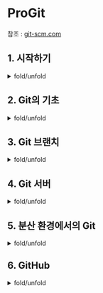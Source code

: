# ProGit

참조 : [git-scm.com](https://git-scm.com/book/ko/v2)

## 1. 시작하기

<details>
<summary>fold/unfold</summary>

### Git 기초

#### 차이가 아니라 스냅샷

- Subversion과 Subversion 비슷한 놈들과 Git의 가장 큰 차이점은 데이터를 다루는 방법에 있다.

<img src="https://github.com/wlsvy/TIL/blob/master/Document/Git/ProGit_Image/1-4.png" width="40%" height="40%">

- Git은 이런 식으로 데이터를 저장하지도 취급하지도 않는다. 대신 Git은 데이터를 파일 시스템 스냅샷의 연속으로 취급하고 크기가 아주 작다. Git은 커밋하거나 프로젝트의 상태를 저장할 때마다 파일이 존재하는 그 순간을 중요하게 여긴다. 파일이 달라지지 않았으면 Git은 성능을 위해서 파일을 새로 저장하지 않는다. 단지 이전 상태의 파일에 대한 링크만 저장한다. Git은 데이터를 스냅샷의 스트림처럼 취급한다.

<img src="https://github.com/wlsvy/TIL/blob/master/Document/Git/ProGit_Image/1-5.png" width="40%" height="40%">

#### Git의 무결성
- Git은 데이터를 저장하기 전에 항상 체크섬을 구하고 그 체크섬으로 데이터를 관리한다. 그래서 체크섬을 이해하는 Git 없이는 어떠한 파일이나 디렉토리도 변경할 수 없다.
- Git은 SHA-1 해시를 사용하여 체크섬을 만든다. 만든 체크섬은 40자 길이의 16진수 문자열이다. 파일의 내용이나 디렉토리 구조를 이용하여 체크섬을 구한다.

#### 세 가지 상태
- Git 은 파일을 Committed, Modified, Staged 세 가지 상태로 관리한다.
  - Committed란 데이터가 로컬 데이터베이스에 안전하게 저장됐다는 것을 의미한다.
  - Modified는 수정한 파일을 아직 로컬 데이터베이스에 커밋하지 않은 것을 말한다.
  - Staged란 현재 수정한 파일을 곧 커밋할 것이라고 표시한 상태를 의미한다.

<img src="https://github.com/wlsvy/TIL/blob/master/Document/Git/ProGit_Image/1-6.png" width="40%" height="40%">

- Git 디렉토리는 Git이 프로젝트의 메타데이터와 객체 데이터베이스를 저장하는 곳을 말한다.
- 워킹 트리는 프로젝트의 특정 버전을 Checkout 한 것이다. Git 디렉토리는 지금 작업하는 디스크에 있고 그 디렉토리 안에 압축된 데이터베이스에서 파일을 가져와서 워킹 트리를 만든다.
- Staging Area는 Git 디렉토리에 있다. 단순한 파일이고 곧 커밋할 파일에 대한 정보를 저장한다. Git에서는 기술용어로는 “Index” 라고 하지만, “Staging Area” 라는 용어를 써도 상관 없다.

<br>

Git으로 하는 일은 기본적으로 아래와 같다.
1. 워킹 트리에서 파일을 수정한다.
2. Staging Area에 파일을 Stage 해서 커밋할 스냅샷을 만든다. 모든 파일을 추가할 수도 있고 선택하여 추가할 수도 있다.
3. Staging Area에 있는 파일들을 커밋해서 Git 디렉토리에 영구적인 스냅샷으로 저장한다.

- Git 디렉토리에 있는 파일들은 Committed 상태이다. 파일을 수정하고 Staging Area에 추가했다면 Staged이다. 그리고 Checkout 하고 나서 수정했지만, 아직 Staging Area에 추가하지 않았으면 Modified이다.

<br>

- [Git 최초 설정](https://git-scm.com/book/ko/v2/%EC%8B%9C%EC%9E%91%ED%95%98%EA%B8%B0-Git-%EC%B5%9C%EC%B4%88-%EC%84%A4%EC%A0%95)
  - git config

</details>


## 2. Git의 기초

<details>
<summary>fold/unfold</summary>

- [Git 저장소 만들기](https://git-scm.com/book/ko/v2/Git%EC%9D%98-%EA%B8%B0%EC%B4%88-Git-%EC%A0%80%EC%9E%A5%EC%86%8C-%EB%A7%8C%EB%93%A4%EA%B8%B0)
- [수정하고 저장소에 저장하기](https://git-scm.com/book/ko/v2/Git%EC%9D%98-%EA%B8%B0%EC%B4%88-%EC%88%98%EC%A0%95%ED%95%98%EA%B3%A0-%EC%A0%80%EC%9E%A5%EC%86%8C%EC%97%90-%EC%A0%80%EC%9E%A5%ED%95%98%EA%B8%B0)
  - 워킹 디렉토리의 모든 파일은 크게 Tracked(관리대상임)와 Untracked(관리대상이 아님)로 나눈다. 
  - Tracked 파일은 이미 스냅샷에 포함돼 있던 파일이다. Tracked 파일은 또 Unmodified(수정하지 않음)와 Modified(수정함) 그리고 Staged(커밋으로 저장소에 기록할) 상태 중 하나이다. 간단히 말하자면 Git이 알고 있는 파일이라는 것이다.
  - 그리고 나머지 파일은 모두 Untracked 파일이다. Untracked 파일은 워킹 디렉토리에 있는 파일 중 스냅샷에도 Staging Area에도 포함되지 않은 파일이다.
  - 처음 저장소를 Clone 하면 모든 파일은 Tracked이면서 Unmodified 상태이다. 파일을 Checkout 하고 나서 아무것도 수정하지 않았기 때문에 그렇다.
  - 마지막 커밋 이후 아직 아무것도 수정하지 않은 상태에서 어떤 파일을 수정하면 Git은 그 파일을 Modified 상태로 인식한다. 실제로 커밋을 하기 위해서는 이 수정한 파일을 Staged 상태로 만들고, Staged 상태의 파일을 커밋한다. 이런 라이프사이클을 계속 반복한다.
  - add, status, .gitignore, diff, commit, rm, mv

<img src="https://git-scm.com/book/en/v2/images/lifecycle.png" width="60%" height="60%">

- [커밋 히스토리 조회하기](https://git-scm.com/book/ko/v2/Git%EC%9D%98-%EA%B8%B0%EC%B4%88-%EC%BB%A4%EB%B0%8B-%ED%9E%88%EC%8A%A4%ED%86%A0%EB%A6%AC-%EC%A1%B0%ED%9A%8C%ED%95%98%EA%B8%B0)
  - git log
  - 저자(Author) 와 커미터(Committer) 를 구분하는 것이 조금 이상해 보일 수 있다. 저자는 원래 작업을 수행한 원작자이고 커밋터는 마지막으로 이 작업을 적용한(저장소에 포함시킨) 사람이다. 만약 당신이 어떤 프로젝트에 패치를 보냈고 그 프로젝트의 담당자가 패치를 적용했다면 두 명의 정보를 모두 알 필요가 있다.

- [되돌리기](https://git-scm.com/book/ko/v2/Git%EC%9D%98-%EA%B8%B0%EC%B4%88-%EB%90%98%EB%8F%8C%EB%A6%AC%EA%B8%B0)
  - amend : 커밋 수정, reset : 파일 상태를 Unstage로 변경, checkout 을 통해 Modified 파일 되돌리기

- [리모트 저장소](https://git-scm.com/book/ko/v2/Git%EC%9D%98-%EA%B8%B0%EC%B4%88-%EB%A6%AC%EB%AA%A8%ED%8A%B8-%EC%A0%80%EC%9E%A5%EC%86%8C)
  - 리모트 저장소는 인터넷이나 네트워크 어딘가에 있는 저장소를 말한다. 저장소는 여러 개가 있을 수 있는데 어떤 저장소는 읽고 쓰기 모두 할 수 있고 어떤 저장소는 읽기만 가능할 수 있다. 간단히 말해서 다른 사람들과 함께 일한다는 것은 리모트 저장소를 관리하면서 데이터를 거기에 Push 하고 Pull 하는 것이다.
  - remote : 현재 프로젝트에 등록된 리모트 저장소 확인, Clone/remote add : 리모트 저장소 추가
    - 저장소를 Clone 하면 'origin'이라는 리모트 저장소가 자동으로 등록
  - fetch : 리모트 저장소에는 있는 데이터를 모두 가져온다. 그러면 리모트 저장소의 모든 브랜치를 로컬에서 접근할 수 있어서 언제든지 Merge를 하거나 내용을 살펴볼 수 있다.
  - pull : 리모트 저장소 브랜치에서 데이터를 가져올 뿐만 아니라 자동으로 로컬 브랜치와 Merge 시킬 수 있다

- [태그](https://git-scm.com/book/ko/v2/Git%EC%9D%98-%EA%B8%B0%EC%B4%88-%ED%83%9C%EA%B7%B8)
- [Git Alias](https://git-scm.com/book/ko/v2/Git%EC%9D%98-%EA%B8%B0%EC%B4%88-Git-Alias)

</details>

## 3. Git 브랜치

<details>
<summary>fold/unfold</summary>

- 커밋하면 Git은 현 Staging Area에 있는 데이터의 스냅샷에 대한 포인터, 저자나 커밋 메시지 같은 메타데이터, 이전 커밋에 대한 포인터 등을 포함하는 커밋 개체(커밋 Object)를 저장한다. 이전 커밋 포인터가 있어서 현재 커밋이 무엇을 기준으로 바뀌었는지를 알 수 있다. 최초 커밋을 제외한 나머지 커밋은 이전 커밋 포인터가 적어도 하나씩 있고 브랜치를 합친 Merge 커밋 같은 경우에는 이전 커밋 포인터가 여러 개 있다.
- Git이 아닌 다른 버전 관리 도구에서는 브랜치를 하나 만드는 데 큰 비용이 든다. Git에서는 매우 일상적으로 브랜치를 만들고 Merge 하고 삭제한다. 다른 버전관리 도구에서는 브랜치를 하나 만드는 데 큰 비용이 든다.

<br>

[브랜치란 무엇인가](https://git-scm.com/book/ko/v2/Git-%EB%B8%8C%EB%9E%9C%EC%B9%98-%EB%B8%8C%EB%9E%9C%EC%B9%98%EB%9E%80-%EB%AC%B4%EC%97%87%EC%9D%B8%EA%B0%80)

- 파일이 3개 있는 디렉토리가 하나 있고 이 파일을 Staging Area에 저장하고 커밋하는 예제를 살펴 보자. 파일을 Stage 하면 Git 저장소에 파일을 저장하고(Git은 이것을 Blob이라고 부른다) Staging Area에 해당 파일의 체크섬을 저장한다
- git commit 으로 커밋하면 먼저 루트 디렉토리와 각 하위 디렉토리의 트리 개체를 체크섬과 함께 저장소에 저장한다. 그다음에 커밋 개체를 만들고 메타데이터와 루트 디렉토리 트리 개체를 가리키는 포인터 정보를 커밋 개체에 넣어 저장한다. 그래서 필요하면 언제든지 스냅샷을 다시 만들 수 있다.
- 이 작업을 마치고 나면 Git 저장소에는 다섯 개의 데이터 개체가 생긴다. 각 파일에 대한 Blob 세 개, 파일과 디렉토리 구조가 들어 있는 트리 개체 하나, 메타데이터와 루트 트리를 가리키는 포인터가 담긴 커밋 개체 하나이다.

<img src="https://git-scm.com/book/en/v2/images/commit-and-tree.png" width="60%" height="60%">

다시 파일을 수정하고 커밋하면 이전 커밋이 무엇인지도 저장한다.

<img src="https://git-scm.com/book/en/v2/images/commits-and-parents.png" width="60%" height="60%">

- Git의 브랜치는 커밋 사이를 가볍게 이동할 수 있는 어떤 포인터 같은 것이다. 기본적으로 Git은 master 브랜치를 만든다. 처음 커밋하면 이 master 브랜치가 생성된 커밋을 가리킨다.

<img src="https://git-scm.com/book/en/v2/images/branch-and-history.png" width="60%" height="60%">

- 만약 위의 과정에서 새로 testing 브랜치를 생성한다고 가정하자.
  - 새로 만든 브랜치도 지금 작업하고 있던 마지막 커밋을 가리킨다.

<img src="https://git-scm.com/book/en/v2/images/two-branches.png" width="60%" height="60%">

- 지금 작업 중인 브랜치가 무엇인지 Git은 어떻게 파악할까. 다른 버전 관리 시스템과는 달리 Git은 'HEAD’라는 특수한 포인터가 있다. 이 포인터는 지금 작업하는 로컬 브랜치를 가리킨다. 브랜치를 새로 만들었지만, Git은 아직 master 브랜치를 가리키고 있다. git branch 명령은 브랜치를 만들기만 하고 브랜치를 옮기지 않는다.

<img src="https://git-scm.com/book/en/v2/images/head-to-master.png" width="60%" height="60%">

- git log 명령에 --decorate 옵션을 사용하면 브랜치가 어떤 커밋을 가리키고 있는지 확인가능
- git checkout 명령으로 다른 브랜치로 이동할 수 있다.

<br>

[브랜치와 Merge의 기초](https://git-scm.com/book/ko/v2/Git-%EB%B8%8C%EB%9E%9C%EC%B9%98-%EB%B8%8C%EB%9E%9C%EC%B9%98%EC%99%80-Merge-%EC%9D%98-%EA%B8%B0%EC%B4%88)
- Fast-Forward Merge : A 브랜치에서 다른 B 브랜치를 Merge 할 때 B 브랜치가 A 브랜치 이후의 커밋을 가리키고 있으면 그저 A 브랜치가 B 브랜치와 동일한 커밋을 가리키도록 이동시키는 방식
- 3-way Merge : 현재 브랜치가 가리키는 커밋이 Merge 할 브랜치의 조상이 아닌 경우, Git은 'Fast-forward’로 Merge 하지 않는다. 이 경우에는 Git은 각 브랜치가 가리키는 커밋 두 개와 공통 조상 하나를 사용하여 3-way Merge를 한다.
  - 단순히 브랜치 포인터를 최신 커밋으로 옮기는 게 아니라 3-way Merge 의 결과를 별도의 커밋으로 만들고 나서 해당 브랜치가 그 커밋을 가리키도록 이동시킨다. 그래서 이런 커밋은 부모가 여러 개고 Merge 커밋이라고 부른다.
<img src="https://git-scm.com/book/en/v2/images/basic-merging-1.png" width="60%" height="60%">
<img src="https://git-scm.com/book/en/v2/images/basic-merging-2.png" width="60%" height="60%">

<br>

[브랜치 관리](https://git-scm.com/book/ko/v2/Git-%EB%B8%8C%EB%9E%9C%EC%B9%98-%EB%B8%8C%EB%9E%9C%EC%B9%98-%EA%B4%80%EB%A6%AC)

<br>

[브랜치 워크플로](https://git-scm.com/book/ko/v2/Git-%EB%B8%8C%EB%9E%9C%EC%B9%98-%EB%B8%8C%EB%9E%9C%EC%B9%98-%EC%9B%8C%ED%81%AC%ED%94%8C%EB%A1%9C)

<br>

[리모트 브랜치](https://git-scm.com/book/ko/v2/Git-%EB%B8%8C%EB%9E%9C%EC%B9%98-%EB%A6%AC%EB%AA%A8%ED%8A%B8-%EB%B8%8C%EB%9E%9C%EC%B9%98)
- 리모트 Refs는 리모트 저장소에 있는 포인터인 레퍼런스다. 리모트 저장소에 있는 브랜치, 태그, 등등을 의미한다. git ls-remote [remote] 명령으로 모든 리모트 Refs를 조회할 수 있다. git remote show [remote] 명령은 모든 리모트 브랜치와 그 정보를 보여준다. 리모트 Refs가 있지만 보통은 리모트 트래킹 브랜치를 사용한다.
- 리모트 트래킹 브랜치는 리모트 브랜치를 추적하는 레퍼런스이며 브랜치다. 리모트 트래킹 브랜치는 로컬에 있지만 임의로 움직일 수 없다. 리모트 서버에 연결할 때마다 리모트의 브랜치 업데이트 내용에 따라서 자동으로 갱신될 뿐이다. 리모트 트래킹 브랜치는 일종의 북마크라고 할 수 있다. 리모트 저장소에 마지막으로 연결했던 순간에 브랜치가 무슨 커밋을 가리키고 있었는지를 나타낸다.
- 리모트 트래킹 브랜치를 로컬 브랜치로 Checkout 하면 자동으로 “트래킹(Tracking) 브랜치” 가 만들어진다 (트래킹 하는 대상 브랜치를 “Upstream 브랜치” 라고 부른다). 트래킹 브랜치는 리모트 브랜치와 직접적인 연결고리가 있는 로컬 브랜치이다. 트래킹 브랜치에서 git pull 명령을 내리면 리모트 저장소로부터 데이터를 내려받아 연결된 리모트 브랜치와 자동으로 Merge 한다.

<br>

[Rebase 하기](https://git-scm.com/book/ko/v2/Git-%EB%B8%8C%EB%9E%9C%EC%B9%98-Rebase-%ED%95%98%EA%B8%B0)

</details>

## 4. Git 서버

<details>
<summary>fold/unfold</summary>
  
- [프로토콜](https://git-scm.com/book/ko/v2/Git-%EC%84%9C%EB%B2%84-%ED%94%84%EB%A1%9C%ED%86%A0%EC%BD%9C)
  - Git은 Local, HTTP, SSH, Git 이렇게 네 가지의 프로토콜을 사용할 수 있다.
  - 로컬 프로토콜 : 가장 기본적인 것이 로컬 프로토콜 이다. 리모트 저장소가 단순히 같은 시스템의 다른 디렉토리에 있을 때 사용한다. 팀원들이 전부 한 시스템에 로그인하여 개발하거나 아니면 NFS같은 것으로 파일시스템을 공유하고 있을 때 사용한다. 이런 상황은 문제가 될 수 있다. 모든 저장소가 한 시스템에 있기 때문에 한순간에 모두 잃을 수 있다.
  - HTTPS 프로토콜 : Git은 HTTP로 통신할 때, 서로 다른 두 방법으로 HTTP를 사용할 수 있다. 1.6.6 이전 버전에서는 읽기만 가능한 단순한 방법밖에 사용할 수 없었다. 1.6.6 버전부터는 똑똑한 프로토콜을 사용할 수 있다. 이 프로토콜은 Git 데이터를 전송할 때 SSH처럼 서로 협상한다. 새로운 HTTP 프로토콜은 사용이 쉽고 기능도 좋아서 많은 사람들이 사용하고 있다. 이 프로토콜을 보통 스마트 HTTP 프로토콜이라 하고 예전의 HTTP 프로토콜을 멍청한 HTTP 프로토콜이라고 한다.
    - 스마트 HTTP : 스마트 HTTP 프로토콜은 SSH나 Git 프로토콜처럼 통신한다. 다만 HTTP나 HTTPS 포트를 이용해 통신하고 다양한 HTTP 인증 방식을 사용한다는 것이 다르다. SSH는 키를 발급하고 관리해야 하는 번거로움이 있지만, HTTP는 사용자이름과 암호만으로 인증할 수 있기 때문에 더 편리하게 사용할 수 있다. 아마 지금은 Git에서 가장 많이 사용하는 프로토콜일 것이다. 실제로 GitHub 같은 서비스에서 제공하는 저장소는 Clone을 할 때나 Push를 할 때 같은 URL을 사용한다.
  - SSH 프로토콜 : Git의 대표 프로토콜은 SSH이다. SSH를 이용하면 아무런 외부 도구 없이 Git 서버를 구축할 수 있다. 대부분 서버는 SSH로 접근할 수 있도록 설정돼 있다. 뭐, 설정돼 있지 않더라도 쉽게 설정할 수 있다. 그리고 SSH는 인증 기능이 있고 어디에서든 사용할 수 있으며 사용하기도 쉽다.
  - Git 프로토콜 : Git 프로토콜은 Git에 포함된 데몬을 사용하는 것이다. 포트는 9418이며 SSH 프로토콜과 비슷한 서비스를 제공하지만, 인증 메커니즘이 없다. 저장소에 git-export-daemon-ok 파일을 만들면 Git 프로토콜로 서비스할 수 있지만, 보안은 없다. 이 파일이 없는 저장소는 서비스되지 않는다. 이 저장소는 누구나 Clone 할 수 있거나 아무도 Clone 할 수 없거나 둘 중의 하나만 선택할 수 있다. 그래서 이 프로토콜로는 Push 하게 할 수 없다. 엄밀히 말하자면 Push 할 수 있도록 설정할 수 있지만, 인증하도록 할 수 없다. 그러니까 당신이 Push 할 수 있으면 이 프로젝트의 URL을 아는 사람은 누구나 Push 할 수 있다. 그냥 이런 것도 있지만 잘 안 쓴다고 알고 있으면 된다.

<br>

- [서버에 Git 설치하기](https://git-scm.com/book/ko/v2/Git-%EC%84%9C%EB%B2%84-%EC%84%9C%EB%B2%84%EC%97%90-Git-%EC%84%A4%EC%B9%98%ED%95%98%EA%B8%B0)
- [SSH 공개키 만들기](https://git-scm.com/book/ko/v2/Git-%EC%84%9C%EB%B2%84-SSH-%EA%B3%B5%EA%B0%9C%ED%82%A4-%EB%A7%8C%EB%93%A4%EA%B8%B0)
- [서버 설정하기](https://git-scm.com/book/ko/v2/Git-%EC%84%9C%EB%B2%84-%EC%84%9C%EB%B2%84-%EC%84%A4%EC%A0%95%ED%95%98%EA%B8%B0)
- [Git 데몬](https://git-scm.com/book/ko/v2/Git-%EC%84%9C%EB%B2%84-%EC%84%9C%EB%B2%84-%EC%84%A4%EC%A0%95%ED%95%98%EA%B8%B0)
- [스마트 HTTP](https://git-scm.com/book/ko/v2/Git-%EC%84%9C%EB%B2%84-%EC%8A%A4%EB%A7%88%ED%8A%B8-HTTP)
- [GitWeb](https://git-scm.com/book/ko/v2/Git-%EC%84%9C%EB%B2%84-GitWeb)
- [GitLab](https://git-scm.com/book/ko/v2/Git-%EC%84%9C%EB%B2%84-GitLab)

</details>

## 5. 분산 환경에서의 Git

<details>
<summary>fold/unfold</summary>

- [분산 환경에서의 워크플로](https://git-scm.com/book/ko/v2/%EB%B6%84%EC%82%B0-%ED%99%98%EA%B2%BD%EC%97%90%EC%84%9C%EC%9D%98-Git-%EB%B6%84%EC%82%B0-%ED%99%98%EA%B2%BD%EC%97%90%EC%84%9C%EC%9D%98-%EC%9B%8C%ED%81%AC%ED%94%8C%EB%A1%9C)
  - Git에서는 각 개발자의 저장소가 하나의 노드이기도 하고 중앙 저장소 같은 역할도 할 수 있다. 즉, 모든 개발자는 다른 개발자의 저장소에 일한 내용을 전송하거나, 다른 개발자들이 참여할 수 있도록 자신이 운영하는 저장소 위치를 공개할 수도 있다. 
  - 중앙집중식 워크플로, Integration-Manager 워크플로, Dictator and Lieutenants 워크플로
- [프로젝트에 기여하기](https://git-scm.com/book/ko/v2/%EB%B6%84%EC%82%B0-%ED%99%98%EA%B2%BD%EC%97%90%EC%84%9C%EC%9D%98-Git-%ED%94%84%EB%A1%9C%EC%A0%9D%ED%8A%B8%EC%97%90-%EA%B8%B0%EC%97%AC%ED%95%98%EA%B8%B0)
  - 기여하는 방식에 영향을 끼치는 몇 가지 변수가 있다. 활발히 기여하는 개발자의 수가 얼마인지, 선택한 워크플로가 무엇인지, 각 개발자에게 접근 권한을 어떻게 부여했는지, 외부에서도 기여할 수 있는지 등이 변수다.
  - 첫 번째로 살펴볼 변수는 활발히 활동하는 개발자의 수이다. 얼마나 많은 개발자가 얼마나 자주 코드를 쏟아 내는가 하는 점이 활발한 개발자의 기준이다.
  - 두 번째 변수는 프로젝트에서 선택한 워크플로다. 개발자 모두가 메인 저장소에 쓰기 권한을 갖는 중앙집중형 방식인가?
  - 세 번째 변수는 접근 권한이다. '프로젝트에 쓰기 권한이 있어서 직접 쓸 수 있는가? 아니면 읽기만 가능한가?'에 따라서 프로젝트에 기여하는 방식이 매우 달라진다. 
  
  <br>

  - Git은 공백문자를 검사해볼 수 있는 간단한 명령을 제공한다. 커밋을 하기 전에 git diff --check 명령으로 공백문자에 대한 오류를 확인할 수 있다.

  <br>

- [프로젝트 관리하기](https://git-scm.com/book/ko/v2/%EB%B6%84%EC%82%B0-%ED%99%98%EA%B2%BD%EC%97%90%EC%84%9C%EC%9D%98-Git-%ED%94%84%EB%A1%9C%EC%A0%9D%ED%8A%B8-%EA%B4%80%EB%A6%AC%ED%95%98%EA%B8%B0)
</details>

## 6. GitHub

<details>
<summary>fold/unfold</summary>

- [계정 만들고 설정하기](https://git-scm.com/book/ko/v2/GitHub-%EA%B3%84%EC%A0%95-%EB%A7%8C%EB%93%A4%EA%B3%A0-%EC%84%A4%EC%A0%95%ED%95%98%EA%B8%B0)
- [프로젝트에 기여하기](https://git-scm.com/book/ko/v2/GitHub-GitHub-%ED%94%84%EB%A1%9C%EC%A0%9D%ED%8A%B8%EC%97%90-%EA%B8%B0%EC%97%AC%ED%95%98%EA%B8%B0)
- [프로젝트에 관리하기](https://git-scm.com/book/ko/v2/GitHub-GitHub-%ED%94%84%EB%A1%9C%EC%A0%9D%ED%8A%B8-%EA%B4%80%EB%A6%AC%ED%95%98%EA%B8%B0)
- [Organization 관리하기](https://git-scm.com/book/ko/v2/GitHub-Organization-%EA%B4%80%EB%A6%AC%ED%95%98%EA%B8%B0)

</details>
